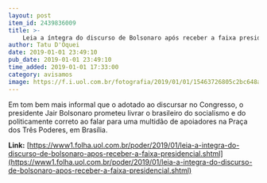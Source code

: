 ```yaml
---
layout: post
item_id: 2439836009
title: >-
    Leia a íntegra do discurso de Bolsonaro após receber a faixa presidencial
author: Tatu D'Oquei
date: 2019-01-01 23:49:10
pub_date: 2019-01-01 23:49:10
time_added: 2019-01-01 17:33:00
category: avisamos
image: https://f.i.uol.com.br/fotografia/2019/01/01/15463726805c2bc648afeb0_1546372680_3x2_xl.jpg
---
```


Em tom bem mais informal que o adotado ao discursar no Congresso, o presidente Jair Bolsonaro prometeu livrar o brasileiro do socialismo e do politicamente correto ao falar para uma multidão de apoiadores na Praça dos Três Poderes, em Brasília.

**Link:** [https://www1.folha.uol.com.br/poder/2019/01/leia-a-integra-do-discurso-de-bolsonaro-apos-receber-a-faixa-presidencial.shtml](https://www1.folha.uol.com.br/poder/2019/01/leia-a-integra-do-discurso-de-bolsonaro-apos-receber-a-faixa-presidencial.shtml)

